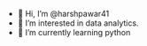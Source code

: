 - 👋 Hi, I’m @harshpawar41
- 👀 I’m interested in data analytics.
- 🌱 I’m currently learning python


<!---
harshpawar41/harshpawar41 is a ✨ special ✨ repository because its `README.md` (this file) appears on your GitHub profile.
You can click the Preview link to take a look at your changes.
--->
